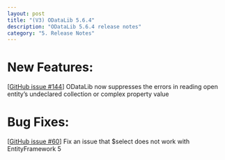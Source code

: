 ```yaml
---
layout: post
title: "(V3) ODataLib 5.6.4"
description: "ODataLib 5.6.4 release notes"
category: "5. Release Notes"
---
```


# New Features: #
[[GitHub issue #144](https://github.com/OData/odata.net/issues/144)] ODataLib now suppresses the errors in reading open entity’s undeclared collection or complex property value

# Bug Fixes: #
[[GitHub issue #60](https://github.com/OData/odata.net/issues/60)] Fix an issue that $select does not work with EntityFramework 5
